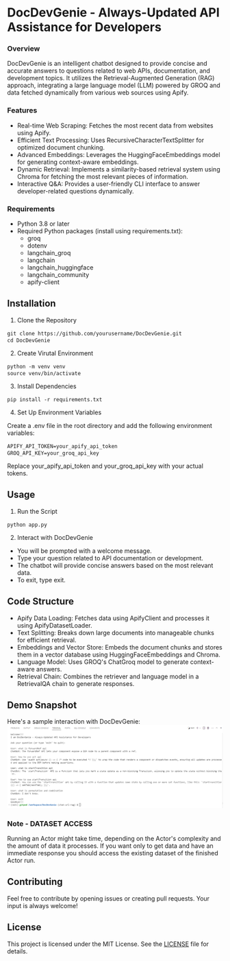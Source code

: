 # DocDevGenie - Always-Updated API Assistance for Developers

### Overview
DocDevGenie is an intelligent chatbot designed to provide concise and accurate answers to questions related to web APIs, documentation, and development topics. It utilizes the Retrieval-Augmented Generation (RAG) approach, integrating a large language model (LLM) powered by GROQ and data fetched dynamically from various web sources using Apify.

### Features
- Real-time Web Scraping: Fetches the most recent data from websites using Apify.
- Efficient Text Processing: Uses RecursiveCharacterTextSplitter for optimized document chunking.
- Advanced Embeddings: Leverages the HuggingFaceEmbeddings model for generating context-aware embeddings.
- Dynamic Retrieval: Implements a similarity-based retrieval system using Chroma for fetching the most relevant pieces of information.
- Interactive Q&A: Provides a user-friendly CLI interface to answer developer-related questions dynamically.

### Requirements
- Python 3.8 or later
- Required Python packages (install using requirements.txt):
    - groq
    - dotenv
    - langchain_groq
    - langchain
    - langchain_huggingface
    - langchain_community
    - apify-client

## Installation
1. Clone the Repository
```
git clone https://github.com/yourusername/DocDevGenie.git
cd DocDevGenie
```

2. Create Virutal Environment
```
python -m venv venv
source venv/bin/activate
```

3. Install Dependencies
```
pip install -r requirements.txt
```

4. Set Up Environment Variables

Create a .env file in the root directory and add the following environment variables:
```
APIFY_API_TOKEN=your_apify_api_token
GROQ_API_KEY=your_groq_api_key
```
Replace your_apify_api_token and your_groq_api_key with your actual tokens.

## Usage
1. Run the Script
```
python app.py
```

2. Interact with DocDevGenie

- You will be prompted with a welcome message.
- Type your question related to API documentation or development.
- The chatbot will provide concise answers based on the most relevant data.
- To exit, type exit.

## Code Structure
- Apify Data Loading: Fetches data using ApifyClient and processes it using ApifyDatasetLoader.
- Text Splitting: Breaks down large documents into manageable chunks for efficient retrieval.
- Embeddings and Vector Store: Embeds the document chunks and stores them in a vector database using HuggingFaceEmbeddings and Chroma.
- Language Model: Uses GROQ's ChatGroq model to generate context-aware answers.
- Retrieval Chain: Combines the retriever and language model in a RetrievalQA chain to generate responses.

## Demo Snapshot
Here's a sample interaction with DocDevGenie:
![DocDevGenie Demo](DocDevGenie_output_snapshot.PNG)

### Note - DATASET ACCESS
Running an Actor might take time, depending on the Actor's complexity and the amount of data it processes. If you want only to get data and have an immediate response you should access the existing dataset of the finished Actor run.

## Contributing
Feel free to contribute by opening issues or creating pull requests. Your input is always welcome!

## License
This project is licensed under the MIT License. See the [LICENSE](LICENSE) file for details.

